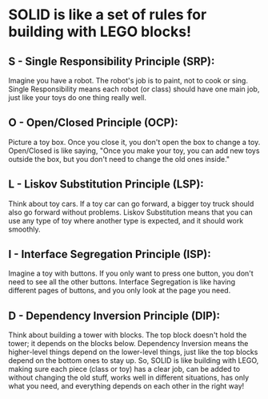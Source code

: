 # SOLID is like a set of rules for building with LEGO blocks!

## S - Single Responsibility Principle (SRP):

Imagine you have a robot. The robot's job is to paint, not to cook or sing. Single Responsibility means each robot (or class) should have one main job, just like your toys do one thing really well.

## O - Open/Closed Principle (OCP):

Picture a toy box. Once you close it, you don't open the box to change a toy. Open/Closed is like saying, "Once you make your toy, you can add new toys outside the box, but you don't need to change the old ones inside."

## L - Liskov Substitution Principle (LSP):

Think about toy cars. If a toy car can go forward, a bigger toy truck should also go forward without problems. Liskov Substitution means that you can use any type of toy where another type is expected, and it should work smoothly.

## I - Interface Segregation Principle (ISP):

Imagine a toy with buttons. If you only want to press one button, you don't need to see all the other buttons. Interface Segregation is like having different pages of buttons, and you only look at the page you need.

## D - Dependency Inversion Principle (DIP):

Think about building a tower with blocks. The top block doesn't hold the tower; it depends on the blocks below. Dependency Inversion means the higher-level things depend on the lower-level things, just like the top blocks depend on the bottom ones to stay up.
So, SOLID is like building with LEGO, making sure each piece (class or toy) has a clear job, can be added to without changing the old stuff, works well in different situations, has only what you need, and everything depends on each other in the right way!
